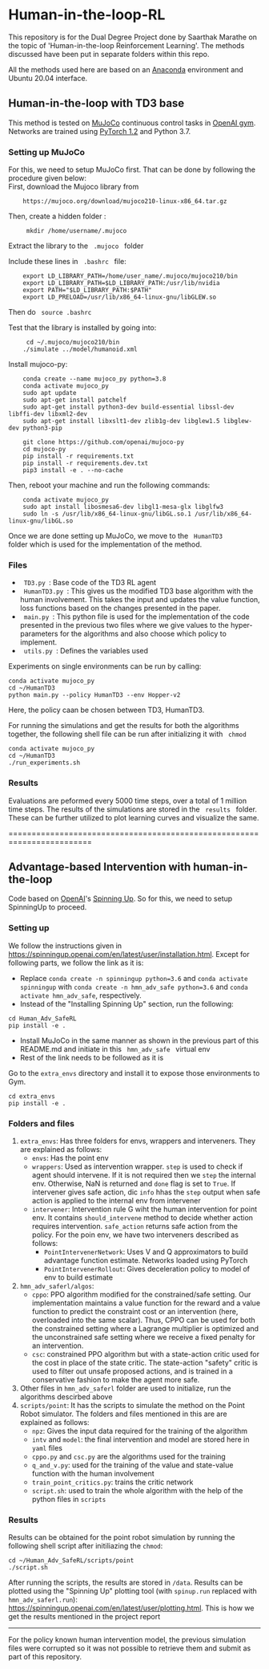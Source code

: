 # Human-in-the-loop-RL
This repository is for the Dual Degree Project done by Saarthak Marathe on the topic of 'Human-in-the-loop Reinforcement Learning'.
The methods discussed have been put in separate folders within this repo. 

All the methods used here are based on an [Anaconda](https://docs.anaconda.com/anaconda/install/linux/) environment and Ubuntu 20.04 interface.

## Human-in-the-loop with TD3 base

This method is tested on [MuJoCo](http://www.mujoco.org/) continuous control tasks in [OpenAI gym](https://github.com/openai/gym). 
Networks are trained using [PyTorch 1.2](https://github.com/pytorch/pytorch) and Python 3.7. 

### Setting up MuJoCo

For this, we need to setup MuJoCo first. That can be done by following the procedure given below: <br>
First, download the Mujoco library from 
```
    https://mujoco.org/download/mujoco210-linux-x86_64.tar.gz
```
Then, create a hidden folder :
```
     mkdir /home/username/.mujoco
```
Extract the library to the <code> .mujoco </code> folder

Include these lines in <code> .bashrc </code> file:
```
    export LD_LIBRARY_PATH=/home/user_name/.mujoco/mujoco210/bin
    export LD_LIBRARY_PATH=$LD_LIBRARY_PATH:/usr/lib/nvidia
    export PATH="$LD_LIBRARY_PATH:$PATH"
    export LD_PRELOAD=/usr/lib/x86_64-linux-gnu/libGLEW.so
```

Then do <code> source .bashrc </code>

Test that the library is installed by going into:
```
     cd ~/.mujoco/mujoco210/bin
    ./simulate ../model/humanoid.xml
```

Install mujoco-py:
```
    conda create --name mujoco_py python=3.8
    conda activate mujoco_py
    sudo apt update
    sudo apt-get install patchelf
    sudo apt-get install python3-dev build-essential libssl-dev libffi-dev libxml2-dev  
    sudo apt-get install libxslt1-dev zlib1g-dev libglew1.5 libglew-dev python3-pip
```

```
    git clone https://github.com/openai/mujoco-py
    cd mujoco-py
    pip install -r requirements.txt
    pip install -r requirements.dev.txt
    pip3 install -e . --no-cache
```

Then, reboot your machine and run the following commands:
```
    conda activate mujoco_py
    sudo apt install libosmesa6-dev libgl1-mesa-glx libglfw3
    sudo ln -s /usr/lib/x86_64-linux-gnu/libGL.so.1 /usr/lib/x86_64-linux-gnu/libGL.so
```

Once we are done setting up MuJoCo, we move to the <code> HumanTD3 </code> folder which is used for the implementation of the method.

### Files

- <code> TD3.py </code>: Base code of the TD3 RL agent <br>
- <code> HumanTD3.py </code>: This gives us the modified TD3 base algorithm with the human involvement. This takes the input and updates the value function, loss functions based on the changes presented in the paper. <br>
- <code> main.py </code>: This python file is used for the implementation of the code presented in the previous two files where we give values to the hyper-parameters for the algorithms and also choose which policy to implement. <br>
- <code> utils.py </code>: Defines the variables used

Experiments on single environments can be run by calling:
```
conda activate mujoco_py
cd ~/HumanTD3
python main.py --policy HumanTD3 --env Hopper-v2
```
Here, the policy caan be chosen between TD3, HumanTD3.

For running the simulations and get the results for both the algorithms together, the following shell file can be run after initializing it with <code> chmod </code>
```
conda activate mujoco_py
cd ~/HumanTD3
./run_experiments.sh
```

### Results

Evaluations are peformed every 5000 time steps, over a total of 1 million time steps. The results of the simulations are stored in the <code> results </code> folder. These can be further  utilized to plot learning curves and visualize the same.

========================================================================

## Advantage-based Intervention with human-in-the-loop 

Code based on [OpenAI](https://github.com/openai/)'s [Spinning Up](https://spinningup.openai.com). So for this, we need to setup SpinningUp to proceed.

### Setting up

We follow the instructions given in https://spinningup.openai.com/en/latest/user/installation.html. Except for following parts, we follow the link as it is:
- Replace `conda create -n spinningup python=3.6` and `conda activate spinningup` with `conda create -n hmn_adv_safe python=3.6` and `conda activate hmn_adv_safe`, respectively.
- Instead of the "Installing Spinning Up" section, run the following:
```
cd Human_Adv_SafeRL
pip install -e .
```
- Install MuJoCo in the same manner as shown in the previous part of this README.md and initiate in this <code> hmn_adv_safe </code> virtual env
- Rest of the link needs to be followed as it is


Go to the `extra_envs` directory and install it to expose those environments to Gym.
```
cd extra_envs
pip install -e .
```

### Folders and files

1. `extra_envs`: Has three folders for envs, wrappers and interveners. They are explained as follows:
	- `envs`: Has the point env
	- `wrappers`: Used as intervention wrapper. `step` is used to check if agent should intervene. If it is not required then we `step` the internal env. Otherwise, NaN is returned and `done` flag is set to `True`. If intervener gives safe action, dic `info` hhas the `step` output when safe action is applied to the internal env from intervener
	- `intervener`: Intervention rule G wiht the human intervention for point env. It contains `should_intervene` method to decide whether action requires intervention. `safe_action` returns safe action from the policy. For the poin env, we have two interveners described as follows:
		- `PointIntervenerNetwork`: Uses V and Q approximators to build advantage function estimate. Networks loaded using PyTorch
		- `PointIntervenerRollout`: Gives deceleration policy to model of env to build estimate
2. `hmn_adv_saferl/algos`:
	- `cppo`: PPO algorithm modified for the constrained/safe setting. Our implementation maintains a value function for the reward and a value function to predict the constraint cost or an intervention (here, overloaded into the same scalar). Thus, CPPO can be used for both the constrained setting where a Lagrange multiplier is optimized and the unconstrained safe setting where we receive a fixed penalty for an intervention.
	- `csc`: constrained PPO algorithm but with a state-action critic used for the cost in place of the state critic. The state-action "safety" critic is used to filter out unsafe proposed actions, and is trained in a conservative fashion to make the agent more safe.
3. Other files in `hmn_adv_saferl` folder are used to initialize, run the algorithms descirbed above
4. `scripts/point`: It has the scripts to simulate the method on the Point Robot simulator. The folders and files mentioned in this are are explained as follows:
	- `npz`: Gives the input data required for the training of the algorithm
	- `intv` and `model`: the final intervention and model are stored here in `yaml` files
	- `cppo.py` and `csc.py` are the algorithms used for the training
	- `q_and_v.py`: used for the training of the value and state-value function with the human involvement
	- `train_point_critics.py`: trains the critic network
	- `script.sh`: used to train the whole algorithm with the help of the python files in `scripts`

### Results

Results can be obtained for the point robot simulation by running the following shell script after initiliazing the `chmod`:
```
cd ~/Human_Adv_SafeRL/scripts/point
./script.sh
```

After running the scripts, the results are stored in `/data`.
Results can be plotted using the "Spinning Up" plotting tool (with `spinup.run` replaced with `hmn_adv_saferl.run`): https://spinningup.openai.com/en/latest/user/plotting.html. This is how we get the results mentioned in the project report

-----------------------------------------------------

For the policy known human intervention model, the previous simulation files were corrupted so it was not possible to retrieve them and submit as part of this repository.

